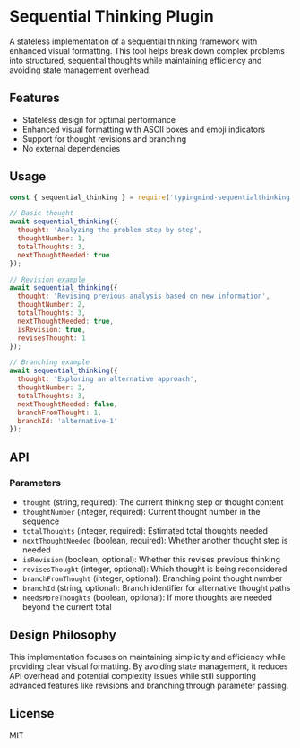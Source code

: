 # Sequential Thinking Plugin

A stateless implementation of a sequential thinking framework with enhanced visual formatting. This tool helps break down complex problems into structured, sequential thoughts while maintaining efficiency and avoiding state management overhead.

## Features

- Stateless design for optimal performance
- Enhanced visual formatting with ASCII boxes and emoji indicators
- Support for thought revisions and branching
- No external dependencies

## Usage

```javascript
const { sequential_thinking } = require('typingmind-sequentialthinking');

// Basic thought
await sequential_thinking({
  thought: 'Analyzing the problem step by step',
  thoughtNumber: 1,
  totalThoughts: 3,
  nextThoughtNeeded: true
});

// Revision example
await sequential_thinking({
  thought: 'Revising previous analysis based on new information',
  thoughtNumber: 2,
  totalThoughts: 3,
  nextThoughtNeeded: true,
  isRevision: true,
  revisesThought: 1
});

// Branching example
await sequential_thinking({
  thought: 'Exploring an alternative approach',
  thoughtNumber: 3,
  totalThoughts: 3,
  nextThoughtNeeded: false,
  branchFromThought: 1,
  branchId: 'alternative-1'
});
```

## API

### Parameters

- `thought` (string, required): The current thinking step or thought content
- `thoughtNumber` (integer, required): Current thought number in the sequence
- `totalThoughts` (integer, required): Estimated total thoughts needed
- `nextThoughtNeeded` (boolean, required): Whether another thought step is needed
- `isRevision` (boolean, optional): Whether this revises previous thinking
- `revisesThought` (integer, optional): Which thought is being reconsidered
- `branchFromThought` (integer, optional): Branching point thought number
- `branchId` (string, optional): Branch identifier for alternative thought paths
- `needsMoreThoughts` (boolean, optional): If more thoughts are needed beyond the current total

## Design Philosophy

This implementation focuses on maintaining simplicity and efficiency while providing clear visual formatting. By avoiding state management, it reduces API overhead and potential complexity issues while still supporting advanced features like revisions and branching through parameter passing.

## License

MIT
